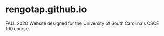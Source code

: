 # rengotap.github.io

FALL 2020 Website designed for the University of South Carolina's CSCE 190 course.
